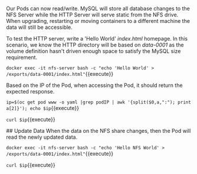 Our Pods can now read/write. MySQL will store all database changes to the NFS Server while the HTTP Server will serve static from the NFS drive. When upgrading, restarting or moving containers to a different machine the data will still be accessible.

To test the HTTP server, write a 'Hello World' _index.html_ homepage. In this scenario, we know the HTTP directory will be based on _data-0001_ as the volume definition hasn't driven enough space to satisfy the MySQL size requirement.

`docker exec -it nfs-server bash -c "echo 'Hello World' > /exports/data-0001/index.html"`{{execute}}

Based on the IP of the Pod, when accessing the Pod, it should return the expected response.

`ip=$(oc get pod www -o yaml |grep podIP | awk '{split($0,a,":"); print a[2]}'); echo $ip`{{execute}}

`curl $ip`{{execute}}

## Update Data
When the data on the NFS share changes, then the Pod will read the newly updated data.

`docker exec -it nfs-server bash -c "echo 'Hello NFS World' > /exports/data-0001/index.html"`{{execute}}

`curl $ip`{{execute}}
